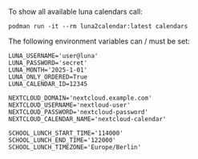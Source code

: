 To show all available luna calendars call:

`podman run -it --rm luna2calendar:latest calendars`

The following environment variables can / must be set:

```
LUNA_USERNAME='user@luna'
LUNA_PASSWORD='secret'
LUNA_MONTH='2025-1-01'
LUNA_ONLY_ORDERED=True
LUNA_CALENDAR_ID=12345

NEXTCLOUD_DOMAIN='nextcloud.example.com'
NEXTCLOUD_USERNAME='nextloud-user'
NEXTCLOUD_PASSWORD='nextcloud-password'
NEXTCLOUD_CALENDAR_NAME='nextcloud-calendar'

SCHOOL_LUNCH_START_TIME='114000'
SCHOOL_LUNCH_END_TIME='122000'
SCHOOL_LUNCH_TIMEZONE='Europe/Berlin'
```
